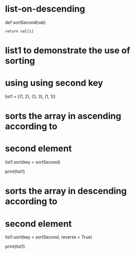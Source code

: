 # list-on-descending

def sortSecond(val): 

    return val[1]  

  
# list1 to demonstrate the use of sorting  
# using using second key  

list1 = [(1, 2), (3, 3), (1, 1)] 

  
# sorts the array in ascending according to  
# second element 

list1.sort(key = sortSecond)  

print(list1) 

  
# sorts the array in descending according to 
# second element 

list1.sort(key = sortSecond, reverse = True) 

print(list1)
